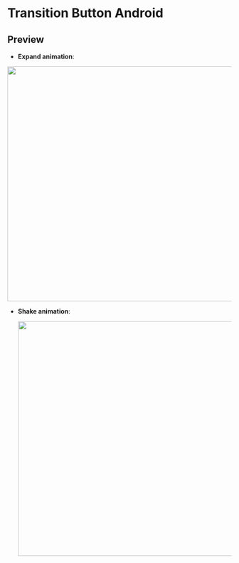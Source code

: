 # Transition Button Android

## Preview

  - **Expand animation**:
  
  <img src="http://itechnodev.com/img/success.gif" height="527">

  - **Shake animation**:
  
	<img src="http://itechnodev.com/img/error.gif" height="527">